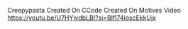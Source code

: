 Creepypasta Created On CCode
Created On Motives Video https://youtu.be/U7HYjvdbLBI?si=BlfI74ioscEkkUjx
